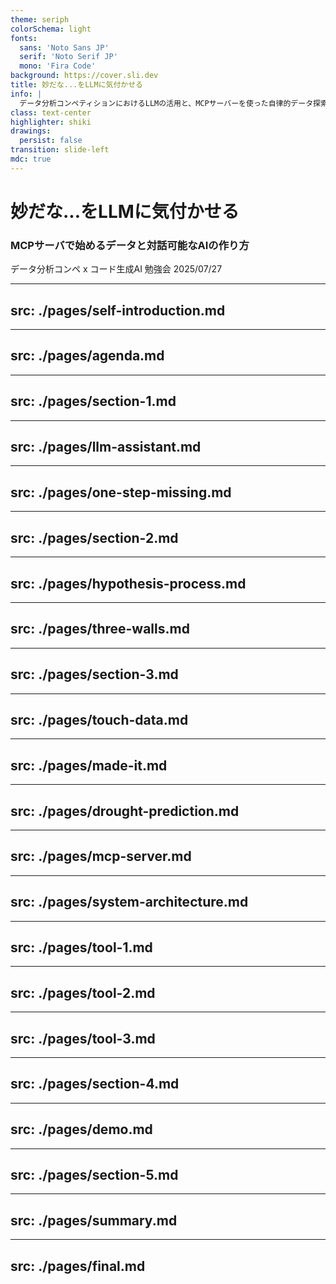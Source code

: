 ```yaml
---
theme: seriph
colorSchema: light
fonts:
  sans: 'Noto Sans JP'
  serif: 'Noto Serif JP'
  mono: 'Fira Code'
background: https://cover.sli.dev
title: 妙だな...をLLMに気付かせる
info: |
  データ分析コンペティションにおけるLLMの活用と、MCPサーバーを使った自律的データ探索の実現方法について
class: text-center
highlighter: shiki
drawings:
  persist: false
transition: slide-left
mdc: true
---
```


# 妙だな...をLLMに気付かせる

### MCPサーバで始めるデータと対話可能なAIの作り方

<div class="abs-br m-6 flex flex-col text-sm text-gray-400">
  <span>データ分析コンペ x コード生成AI 勉強会</span>
  <span>2025/07/27</span>
</div>

---
src: ./pages/self-introduction.md
---

---
src: ./pages/agenda.md
---

---
src: ./pages/section-1.md
---

---
src: ./pages/llm-assistant.md
---

---
src: ./pages/one-step-missing.md
---

---
src: ./pages/section-2.md
---

---
src: ./pages/hypothesis-process.md
---

---
src: ./pages/three-walls.md
---

---
src: ./pages/section-3.md
---

---
src: ./pages/touch-data.md
---

---
src: ./pages/made-it.md
---

---
src: ./pages/drought-prediction.md
---

---
src: ./pages/mcp-server.md
---

---
src: ./pages/system-architecture.md
---

---
src: ./pages/tool-1.md
---

---
src: ./pages/tool-2.md
---

---
src: ./pages/tool-3.md
---

---
src: ./pages/section-4.md
---

---
src: ./pages/demo.md
---

---
src: ./pages/section-5.md
---

---
src: ./pages/summary.md
---

---
src: ./pages/final.md
---